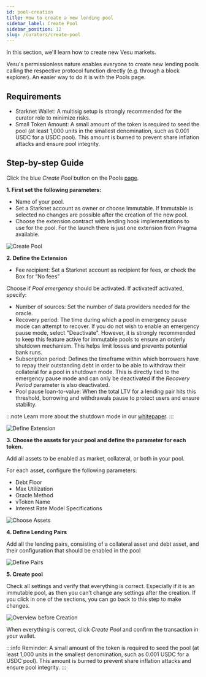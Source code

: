 ```yaml
---
id: pool-creation
title: How to create a new lending pool
sidebar_label: Create Pool
sidebar_position: 12
slug: /curators/create-pool
---
```


In this section, we'll learn how to create new Vesu markets.

Vesu's permissionless nature enables everyone to create new lending pools calling the respective protocol function directly (e.g. through a block explorer). An easier way to do it is with the Pools page.

## Requirements

- Starknet Wallet: A multisig setup is strongly recommended for the curator role to minimize risks.
- Small Token Amount: A small amount of the token is required to seed the pool (at least 1,000 units in the smallest denomination, such as 0.001 USDC for a USDC pool). This amount is burned to prevent share inflation attacks and ensure pool integrity.

## Step-by-step Guide

Click the blue _Create Pool_ button on the Pools [page](http://vesu.xyz/pools).

**1. First set the following parameters:**
- Name of your pool.
- Set a Starknet account as owner or choose Immutable. If Immutable is selected no changes are possible after the creation of the new pool.
- Choose the extension contract with lending hook implementations to use for the pool. For the launch there is just one extension from Pragma available. 

![Create Pool](images/ps1.png)

**2. Define the Extension**
- Fee recipient: Set a Starknet account as recipient for fees, or check the Box for “No fees”

Choose if _Pool emergency_ should be activated. If activatedf activated, specify:
- Number of sources: Set the number of data providers needed for the oracle.
- Recovery period: The time during which a pool in emergency pause mode can attempt to recover. If you do not wish to enable an emergency pause mode, select "Deactivate". However, it is strongly recommended to keep this feature active for immutable pools to ensure an orderly shutdown mechanism. This helps limit losses and prevents potential bank runs.
- Subscription period: Defines the timeframe within which borrowers have to repay their outstanding debt in order to be able to withdraw their collateral for a pool in shutdown mode. This is directly tied to the emergency pause mode and can only be deactivated if the _Recovery Period_ parameter is also deactivated.
- Pool pause loan-to-value: When the total LTV for a lending pair hits this threshold, borrowing and withdrawals pause to protect users and ensure stability.

:::note
Learn more about the shutdown mode in our [whitepaper](/explore/whitepaper#65-pool-emergency-shutdown).
:::

![Define Extension](images/ps2_updated.png)

**3. Choose the assets for your pool and define the parameter for each token.**

Add all assets to be enabled as market, collateral, or both in your pool. 

For each asset, configure the following parameters:

- Debt Floor
- Max Utilization
- Oracle Method
- vToken Name
- Interest Rate Model Specifications

![Choose Assets](images/ps3.png)

**4. Define Lending Pairs**

Add all the lending pairs, consisting of a collateral asset and debt asset, and their configuration that should be enabled in the pool

![Define Pairs](images/ps4.png)

**5. Create pool**

Check all settings and verify that everything is correct. Especially if it is an immutable pool, as then you can’t change any settings after the creation. If you click in one of the sections, you can go back to this step to make changes.

![Overview before Creation](images/ps4_updated.png)

When everything is correct, click _Create Pool_ and confirm the transaction in your wallet.

:::info
Reminder: A small amount of the token is required to seed the pool (at least 1,000 units in the smallest denomination, such as 0.001 USDC for a USDC pool). This amount is burned to prevent share inflation attacks and ensure pool integrity.
:::